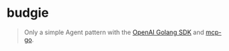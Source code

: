 # budgie

> Only a simple Agent pattern with the [OpenAI Golang SDK](https://github.com/openai/openai-go) and [mcp-go](https://github.com/mark3labs/mcp-go).